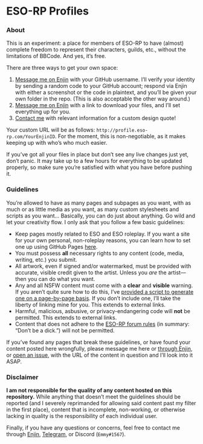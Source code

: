 # ESO-RP Profiles

### About

This is an experiment: a place for members of ESO-RP to have (almost) complete freedom to represent their characters, guilds, etc., without the limitations of BBCode. And yes, it&rsquo;s free.

There are three ways to get your own space:

1. [Message me on Enjin][0] with your GitHub username. I&rsquo;ll verify your identity by sending a random code to your GitHub account; respond via Enjin with either a screenshot or the code in plaintext, and you&rsquo;ll be given your own folder in the repo. (This is also acceptable the other way around.)
2. [Message me on Enjin][0] with a link to download your files, and I&rsquo;ll set everything up for you.
3. [Contact me](#disclaimer) with relevant information for a custom design quote!

Your custom URL will be as follows: `http://profile.eso-rp.com/YourEnjinID`. For the moment, this is non-negotiable, as it makes keeping up with who&rsquo;s who much easier.

If you&rsquo;ve got all your files in place but don&rsquo;t see any live changes just yet, don&rsquo;t panic. It may take up to a few hours for everything to be updated properly, so make sure you&rsquo;re satisfied with what you have before pushing it.

### Guidelines

You&rsquo;re allowed to have as many pages and subpages as you want, with as much or as little media as you want, as many custom stylesheets and scripts as you want&hellip; Basically, you can do just about anything. Go wild and let your creativity flow. I only ask that you follow a few basic guidelines:

* Keep pages mostly related to ESO and ESO roleplay. If you want a site for your own personal, non-roleplay reasons, you can learn how to set one up using GitHub Pages [here](https://pages.github.com/).
* You must possess **all** necessary rights to any content (code, media, writing, etc.) you submit.
* All artwork, even if signed and/or watermarked, must be provided with accurate, visible credit given to the artist. Unless you *are* the artist&mdash;then you can do what you want.
* Any and all NSFW content must come with a **clear** and **visible** warning. If you aren&rsquo;t quite sure how to do this, I&rsquo;ve [provided a script to generate one on a page-by-page basis](https://github.com/emmyemi/emmyemi.github.io/blob/master/nsfw.js). If you don&rsquo;t include one, I&rsquo;ll take the liberty of linking mine for you. This extends to external links.
* Harmful, malicious, asbusive, or privacy-endangering code will **not** be permitted. This extends to external links.
* Content that does not adhere to the [ESO-RP forum rules](http://eso-rp.com/forum/m/9324623/viewthread/27951247) (in summary: &ldquo;Don&rsquo;t be a dick.&rdquo;) will not be permitted.

If you&rsquo;ve found any pages that break these guidelines, or have found your content posted here wrongfully, please message me here or [through Enjin][0], or [open an issue](https://github.com/emmyemi/profiles/issues/new), with the URL of the content in question and I&rsquo;ll look into it ASAP.

### Disclaimer

**I am not responsible for the quality of any content hosted on this repository.** While anything that doesn&rsquo;t meet the guidelines should be reported (and I severely reprimanded for allowing said content past my filter in the first place), content that is incomplete, non-working, or otherwise lacking in quality is the responsibility of each individual user.

Finally, if you have any questions or concerns, feel free to contact me through [Enjin](http://eso-rp.com/profile/emmy), [Telegram](https://t.me/emmyemi), or Discord (`Emmy#1567`).

[0]: https://enjin.com/dashboard/messages/compose?type=user&id=11652181 "Compose an Enjin message"
